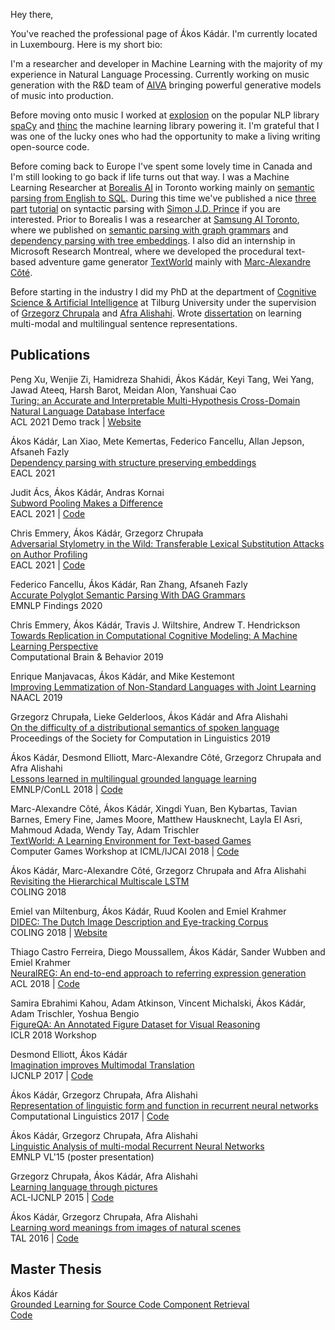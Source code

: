 Hey there,  

You've reached the professional page of Ákos Kádár.  I'm currently located in Luxembourg. Here is my short bio:     

I'm a researcher and developer in Machine Learning with the majority of my experience in Natural Language Processing. Currently working on music generation with the R&D team of [AIVA](https://www.aiva.ai/) bringing powerful generative models of music into production.

Before moving onto music I worked at [explosion](https://explosion.ai/) on the popular NLP library [spaCy](https://spacy.io/) and [thinc](https://thinc.ai/) the machine learning library powering it. I'm grateful that I was one of the lucky ones who had the opportunity to make a living writing open-source code.

Before coming back to Europe I've spent some lovely time in Canada and I'm still looking to go back if life turns out that way. I was a Machine Learning Researcher at [Borealis AI](https://www.borealisai.com/en/) in Toronto working mainly on [semantic parsing from English to SQL](https://www.borealisai.com/en/applying-ai/turing/). During this time we've published a nice [three](https://www.borealisai.com/en/blog/tutorial-15-parsing-i-context-free-grammars-and-cyk-algorithm/
) [part](https://www.borealisai.com/en/blog/tutorial-18-parsing-ii-wcfgs-inside-algorithm-and-weighted-parsing/
) [tutorial](https://www.borealisai.com/en/blog/tutorial-19-parsing-iii-pcfgs-and-inside-outside-algorithm/
) on syntactic parsing with [Simon J.D. Prince](https://scholar.google.com/citations?hl=en&user=fjm67xYAAAAJ&view_op=list_works) if you are interested.  Prior to Borealis I was a researcher at [Samsung AI Toronto](https://research.samsung.com/aicenter_toronto), where we published on
[semantic parsing with graph grammars](https://aclanthology.org/2020.findings-emnlp.320/) and [dependency parsing with tree embeddings](https://aclanthology.org/2021.eacl-main.144/). I also did an internship in Microsoft Research Montreal, where we developed the procedural text-based adventure game generator [TextWorld](https://www.microsoft.com/en-us/research/project/textworld/) mainly with [Marc-Alexandre Côté](https://scholar.google.com/citations?user=L83CE5gAAAAJ&hl=en).

Before starting in the industry I did my PhD at the department of [Cognitive Science & Artificial Intelligence](https://www.tilburguniversity.edu/students/show/item-csai/) at Tilburg University under the supervision of [Grzegorz Chrupala](http://grzegorz.chrupala.me/) and [Afra Alishahi](http://ilk.uvt.nl/~aalishah/). Wrote [dissertation](/assets/dissertation.pdf) on learning multi-modal and multilingual sentence representations.  


## Publications

Peng Xu, Wenjie Zi, Hamidreza Shahidi, Ákos Kádár, Keyi Tang, Wei Yang, Jawad Ateeq, Harsh Barot, Meidan Alon, Yanshuai Cao  
[Turing: an Accurate and Interpretable Multi-Hypothesis Cross-Domain Natural Language Database Interface](https://arxiv.org/pdf/2106.04559.pdf)  
ACL 2021 Demo track | [Website](https://www.borealisai.com/en/applying-ai/turing/)   

Ákos Kádár, Lan Xiao, Mete Kemertas, Federico Fancellu, Allan Jepson, Afsaneh Fazly  
[Dependency parsing with structure preserving embeddings](https://www.aclweb.org/anthology/2021.eacl-main.144/)  
EACL 2021  

Judit Ács, Ákos Kádár, Andras Kornai  
[Subword Pooling Makes a Difference](https://www.aclweb.org/anthology/2021.eacl-main.194/)  
EACL 2021 | [Code](https://github.com/juditacs/subword-choice)  

Chris Emmery, Ákos Kádár, Grzegorz Chrupała  
[Adversarial Stylometry in the Wild: Transferable Lexical Substitution Attacks on Author Profiling](https://www.aclweb.org/anthology/2021.eacl-main.203/)  
EACL 2021 | [Code](https://github.com/cmry/reap)  

Federico Fancellu, Ákos Kádár, Ran Zhang, Afsaneh Fazly     
[Accurate Polyglot Semantic Parsing With DAG Grammars](https://www.aclweb.org/anthology/2020.findings-emnlp.320.pdf)    
EMNLP Findings 2020   
    
Chris Emmery, Ákos Kádár, Travis J. Wiltshire, Andrew T. Hendrickson    
[Towards Replication in Computational Cognitive Modeling: A Machine Learning Perspective](https://link.springer.com/article/10.1007/s42113-019-00055-w)    
Computational Brain & Behavior 2019      

Enrique Manjavacas, Ákos Kádár, and Mike Kestemont    
[Improving Lemmatization of Non-Standard Languages with Joint Learning](https://arxiv.org/pdf/1903.06939.pdf)    
NAACL 2019    

Grzegorz Chrupała, Lieke Gelderloos, Ákos Kádár and Afra Alishahi     
[On the difficulty of a distributional semantics of spoken language](https://scholarworks.umass.edu/scil/vol2/iss1/18/)     
Proceedings of the Society for Computation in Linguistics 2019    

Ákos Kádár, Desmond Elliott, Marc-Alexandre Côté, Grzegorz Chrupała and Afra Alishahi   
[Lessons learned in multilingual grounded language learning](http://grzegorz.chrupala.me/papers/lessons-learned.pdf)   
EMNLP/ConLL 2018 | [Code](https://github.com/kadarakos/mulisera)        

Marc-Alexandre Côté, Ákos Kádár, Xingdi Yuan, Ben Kybartas, Tavian Barnes, Emery Fine, James Moore, Matthew Hausknecht, Layla El Asri, Mahmoud Adada, Wendy Tay, Adam Trischler    
[TextWorld: A Learning Environment for Text-based Games](https://arxiv.org/abs/1806.11532)    
Computer Games Workshop at ICML/IJCAI 2018 | [Code](https://github.com/Microsoft/TextWorld)         

Ákos Kádár, Marc-Alexandre Côté, Grzegorz Chrupała and Afra Alishahi    
[Revisiting the Hierarchical Multiscale LSTM](https://arxiv.org/abs/1807.03595)   
COLING 2018        

Emiel van Miltenburg, Ákos Kádár, Ruud Koolen and Emiel Krahmer     
[DIDEC: The Dutch Image Description and Eye-tracking Corpus](http://www.aclweb.org/anthology/C18-1310)    
COLING 2018 | [Website](https://didec.uvt.nl/)           

Thiago Castro Ferreira, Diego Moussallem, Ákos Kádár, Sander Wubben and Emiel Krahmer   
[NeuralREG: An end-to-end approach to referring expression generation](https://arxiv.org/abs/1805.08093)    
ACL 2018 | [Code](https://github.com/ThiagoCF05/NeuralREG)    

Samira Ebrahimi Kahou, Adam Atkinson, Vincent Michalski, Ákos Kádár, Adam Trischler, Yoshua Bengio   
[FigureQA: An Annotated Figure Dataset for Visual Reasoning](https://arxiv.org/abs/1710.07300)  
ICLR 2018 Workshop

Desmond Elliott, Ákos Kádár  
[Imagination improves Multimodal Translation](https://arxiv.org/abs/1705.04350)  
IJCNLP 2017 | [Code](https://github.com/elliottd/imagination)    


Ákos Kádár, Grzegorz Chrupała, Afra Alishahi  
[Representation of linguistic form and function in recurrent neural networks](http://arxiv.org/abs/1602.08952)  
Computational Linguistics 2017 | [Code](https://github.com/gchrupala/rep-form-function)       


Ákos Kádár, Grzegorz Chrupała, Afra Alishahi  
[Linguistic Analysis of multi-modal Recurrent Neural Networks](http://anthology.aclweb.org/W/W15/W15-2804.pdf)  
EMNLP VL'15 (poster presentation)  


Grzegorz Chrupała, Ákos Kádár, Afra Alishahi  
[Learning language through pictures](http://arxiv.org/abs/1506.03694)  
ACL-IJCNLP 2015 | [Code](https://github.com/gchrupala/imaginet)    

Ákos Kádár, Grzegorz Chrupała, Afra Alishahi    
[Learning word meanings from images of natural scenes](https://www.atala.org/IMG/pdf/3-_TAL-_55-3-_AKadar-final.pdf)   
TAL 2016  | [Code](https://github.com/kadarakos/IBMVisual)   



## Master Thesis  
Ákos Kádár    
[Grounded Learning for Source Code Component Retrieval](http://arno.uvt.nl/show.cgi?fid=135217)   
[Code](https://bitbucket.org/kadar_akos/search-engine-for-java-method-signatures/overview)   
